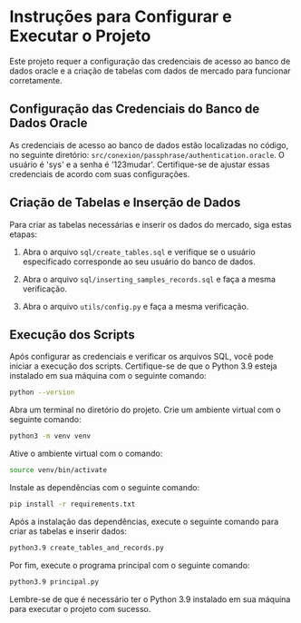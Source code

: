 # Instruções para Configurar e Executar o Projeto

Este projeto requer a configuração das credenciais de acesso ao banco de dados oracle e a criação de tabelas com dados de mercado para funcionar corretamente.

## Configuração das Credenciais do Banco de Dados Oracle

As credenciais de acesso ao banco de dados estão localizadas no código, no seguinte diretório: `src/conexion/passphrase/authentication.oracle`. O usuário é 'sys' e a senha é '123mudar'. Certifique-se de ajustar essas credenciais de acordo com suas configurações.

## Criação de Tabelas e Inserção de Dados

Para criar as tabelas necessárias e inserir os dados do mercado, siga estas etapas:

1. Abra o arquivo `sql/create_tables.sql` e verifique se o usuário especificado corresponde ao seu usuário do banco de dados.

2. Abra o arquivo `sql/inserting_samples_records.sql` e faça a mesma verificação.

3. Abra o arquivo `utils/config.py` e faça a mesma verificação.

## Execução dos Scripts

Após configurar as credenciais e verificar os arquivos SQL, você pode iniciar a execução dos scripts. Certifique-se de que o Python 3.9 esteja instalado em sua máquina com o seguinte comando:

```bash
python --version
````

Abra um terminal no diretório do projeto.
Crie um ambiente virtual com o seguinte comando:

```bash
python3 -m venv venv
````

Ative o ambiente virtual com o comando:

```bash
source venv/bin/activate
````

Instale as dependências com o seguinte comando:

```bash
pip install -r requirements.txt
````

Após a instalação das dependências, execute o seguinte comando para criar as tabelas e inserir dados:

```bash
python3.9 create_tables_and_records.py
````

Por fim, execute o programa principal com o seguinte comando:

```bash
python3.9 principal.py
````

Lembre-se de que é necessário ter o Python 3.9 instalado em sua máquina para executar o projeto com sucesso.

